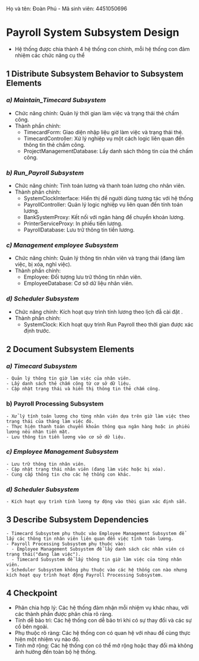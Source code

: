 Họ và tên: Đoàn Phú        -        Mã sinh viên: 4451050696

# Payroll System Subsystem Design
  - Hệ thống được chia thành 4 hệ thống con chính, mỗi hệ thống con đảm nhiệm các chức năng cụ thể
## **1 Distribute Subsystem Behavior to Subsystem Elements**
  ### **_a) Maintain_Timecard Subsystem_**
  - Chức năng chính: Quản lý thời gian làm việc và trạng thái thẻ chấm công.
  - Thành phần chính:
    - TimecardForm: Giao diện nhập liệu giờ làm việc và trạng thái thẻ.
    - TimecardController: Xử lý nghiệp vụ một cách logic liên quan đến thông tin thẻ chấm công.
    - ProjectManagementDatabase: Lấy danh sách thông tin của thẻ chấm công.
  ### **_b) Run_Payroll Subsystem_**
  - Chức năng chính: Tính toán lương và thanh toán lương cho nhân viên.
  - Thành phần chính:
    - SystemClockInterface: Hiển thị để người dùng tương tác với hệ thống  
    - PayrollController: Quản lý logic nghiệp vụ liên quan đến tính toán lương.
    - BankSystemProxy: Kết nối với ngân hàng để chuyển khoản lương.
    - PrinterServiceProxy: In phiếu tiền lương.
    - PayrollDatabase: Lưu trữ thông tin tiền lương.
  ### **_c) Management employee Subsystem_**
  - Chức năng chính: Quản lý thông tin nhân viên và trạng thái (đang làm việc, bị xóa, nghỉ việc).
  - Thành phần chính:
    - Employee: Đối tượng lưu trữ thông tin nhân viên.
    - EmployeeDatabase: Cơ sở dữ liệu nhân viên.
  ### **_d) Scheduler Subsystem_**
  - Chức năng chính: Kích hoạt quy trình tính lương theo lịch đẫ cài đặt .
  - Thành phần chính:
    - SystemClock: Kích hoạt quy trình Run Payroll theo thời gian được xác định trước.
## **2 Document Subsystem Elements**
  ### **_a) Timecard Subsystem_**
    - Quản lý thông tin giờ làm việc của nhân viên.
    - Lấy danh sách thẻ chấm công từ cơ sở dữ liệu.
    - Cập nhật trạng thái và hiển thị thông tin thẻ chấm công.
  ### b) Payroll Processing Subsystem
    - Xử lý tính toán lương cho từng nhân viên dựa trên giờ làm việc theo trạng thái của tháng làm việc đó.
    - Thực hiện thanh toán chuyển khoản thông qua ngân hàng hoặc in phiếu lương nếu nhận tiền mặt.
    - Lưu thông tin tiền lương vào cơ sở dữ liệu.
  ### **_c) Employee Management Subsystem_**
    - Lưu trữ thông tin nhân viên.
    - Cập nhật trạng thái nhân viên (đang làm việc hoặc bị xóa).
    - Cung cấp thông tin cho các hệ thống con khác.
  ### **_d) Scheduler Subsystem_**
    - Kích hoạt quy trình tính lương tự động vào thời gian xác định sẵn.
## **3 Describe Subsystem Dependencies**
    - Timecard Subsystem phụ thuộc vào Employee Management Subsystem để lấy các thông tin nhân viên liên quan đến việc tính toán lương.
    - Payroll Processing Subsystem phụ thuộc vào:
      - Employee Management Subsystem để lấy danh sách các nhân viên có trạng thái("đang làm việc").
      - Timecard Subsystem để lấy thông tin giờ làm việc của từng nhân viên.
    - Scheduler Subsystem không phụ thuộc vào các hệ thống con nào nhưng kích hoạt quy trình hoạt động Payroll Processing Subsystem.
## **4 Checkpoint**
  - Phân chia hợp lý: Các hệ thống đảm nhận mỗi nhiệm vụ khác nhau, với các thành phần được phân chia rõ ràng.
  - Tính dễ bảo trì: Các hệ thống con dễ bảo trì khi có sự thay đổi và các sự cố bên ngoài.
  - Phụ thuộc rõ ràng: Các hệ thống con có quan hệ với nhau để cùng thực hiện một nhiệm vụ nào đó.
  - Tính mở rộng: Các hệ thống con có thể mở rộng hoặc thay đổi mà không ảnh hưởng đến toàn bộ hệ thống.
  
      



